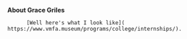 **About Grace Griles**          
           
           
          
          [Well here's what I look like]( https://www.vmfa.museum/programs/college/internships/). 
          
       
          
